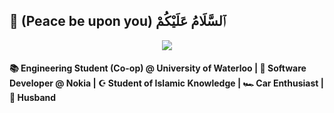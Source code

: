 ##  👋 (Peace be upon you) ٱلسَّلَامُ عَلَيْكُمْ

<div align="center">
  <a href="https://linkedin.com/ammarahmed2203"><img src="https://img.shields.io/badge/Ammar%20Ahmed-blue?style=flat-square&logo=linkedin&logoColor=white"/></a>
</div>

#### 📚 Engineering Student (Co-op) @ University of Waterloo | 💼 Software Developer @ Nokia | ☪️ Student of Islamic Knowledge | 🏎️ Car Enthusiast | 💍 Husband
<!-- ### 👨🏾‍💻 A little bit about me
- 📚 Studying Engineering @ University of Waterloo
- 💼 On Co-op as a Software Developer @ Nokia
- Previously @ AI Arena, HIRE Technologies, University of Waterloo
- Proficient in JavaScript, TypeScript, React and Node.js
- Currently learning C++

#### 📚 Education
Pursuing BASc. in Nanotechnology Engineering from the University of Waterloo. 
Currently completed 3rd year. 

#### Employment
Currently on co-op at Nokia as a Software Developer
#### Personal Interests

#### Technical

#### 📚 Engineering Student @ University of Waterloo
- Completed 3rd year
- Co-op program

#### 💼 Software Developer @ Nokia
- Working on re-usable React components for the NSP platform

#### ☪️ Lifelong Student of Islamic Knowledge
- Hafiz ul Quran (Memorized the Entire Quran in classical Arabic)
- 2nd year student in advanced Islamic studies

#### 🏎️ Car Enthusiast
- 2013 Acura TL SH-AWD (3.7L V6) -->
